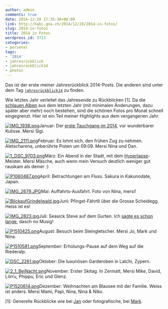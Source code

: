```yaml
---
author: admin
comments: true
date: 2014-12-28 17:35:30+00:00
link: http://habi.gna.ch/2014/12/28/2014-in-fotos/
slug: 2014-in-fotos
title: 2014 in Fotos
wordpress_id: 3713
categories:
- personal
tags:
- '2014'
- jahresrückblick
- jahresrückblick14
- photos
---
```


Das ist der erste meiner Jahresrückblick 2014-Posts.
Die anderen sind unter dem Tag [`jahresrückblick14`](http://habi.gna.ch/tag/jahresruckblick14) zu finden.

Wie letztes Jahr verleitet das Jahresende zu Rückblicken [1]. Da die [schlauen Alben](http://cl.ly/Z7En) aus dem letzten Jahr (mit minimalen Änderungen, dazu später aber mehr) noch bestehen, sind die schönen Fotos pro Monat schnell eingegrenzt. Hier ist ein Teil meiner Highlights aus dem vergangenen Jahr.

[![IMG_1938.png](http://habi.gna.ch/wp-content/uploads/2014/12/IMG_19382-1024x1024.png)](http://habi.gna.ch/wp-content/uploads/2014/12/IMG_19382.png)Januar: Der [erste Tauchgang im 2014](http://divelog.davidhaberthuer.ch/2014.01.11.chachelimärit.pdf), vor wunderbarer Kulisse. Mersi Sigi.

[![IMG_2111.png](http://habi.gna.ch/wp-content/uploads/2014/12/IMG_21112-1024x681.png)](http://habi.gna.ch/wp-content/uploads/2014/12/IMG_21112.png)Februar: Es lohnt sich, den frühen Zug zu nehmen. Aletscharena, unberührte Pisten um 09:09. Mersi Nina und Dan.

[![1_DSC_9703.png](http://habi.gna.ch/wp-content/uploads/2014/12/1_DSC_97032-1024x678.png)](http://habi.gna.ch/wp-content/uploads/2014/12/1_DSC_97032.png)März: Ein Abend in der Stadt, mit dem [Hyperlapse](https://vimeo.com/92014511)-Meister. Mersi Mäsche, auch wenn mein Versuch deutlich weniger gut rauskam als deiner :)

[![P1060487.png](http://habi.gna.ch/wp-content/uploads/2014/12/P10604872-768x1024.png)](http://habi.gna.ch/wp-content/uploads/2014/12/P10604872.png)April: Betrachtungen am Fluss. Sakura in Kakunodate, Japan.

[![IMG_2679.JPG](http://habi.gna.ch/wp-content/uploads/2014/12/IMG_26792.jpg)](http://habi.gna.ch/wp-content/uploads/2014/12/IMG_26792.jpg)Mai: Auffahrts-Ausfahrt. Foto von Nina, mersi!

[![BlickaufGrindelwald.jpg](http://habi.gna.ch/wp-content/uploads/2014/12/BlickaufGrindelwald2-1024x438.jpg)](http://habi.gna.ch/wp-content/uploads/2014/12/BlickaufGrindelwald2.jpg)Juni: Pfingst-Fährtli über die Grosse Scheidegg. Heiss ist es!

[![IMG_2823.jpg](http://habi.gna.ch/wp-content/uploads/2014/12/IMG_28231.jpg)](http://habi.gna.ch/wp-content/uploads/2014/12/IMG_28231.jpg)Juli: Seasick Steve auf dem Gurten. Ich [sagte es schon lange](http://www.last.fm/user/habi/library/music/Seasick+Steve), dasch no Musig!

[![P1510425.png](http://habi.gna.ch/wp-content/uploads/2014/12/P15104251-684x1024.png)](http://habi.gna.ch/wp-content/uploads/2014/12/P15104251.png)August: Besuch beim Steingletscher. Mersi Jo, Mark und Nina.

[![P1510581.png](http://habi.gna.ch/wp-content/uploads/2014/12/P15105811-684x1024.png)](http://habi.gna.ch/wp-content/uploads/2014/12/P15105811.png)September: Erholungs-Pause auf dem Weg auf die Riederalp.

[![DSC_2261.jpg](http://habi.gna.ch/wp-content/uploads/2014/12/DSC_22611-1024x558.jpg)](http://habi.gna.ch/wp-content/uploads/2014/12/DSC_22611.jpg)Oktober: Die luxuriösen Garderoben in Latchi, Zypern.

[![2_1_BeiNacht.png](http://habi.gna.ch/wp-content/uploads/2014/12/2_1_BeiNacht1-1024x590.png)](http://habi.gna.ch/wp-content/uploads/2014/12/2_1_BeiNacht1.png)November: Erster Skitag. In Zermatt, Mersi Mike, David, Lörru, Phippu, Eric und Glenz.

[![P1520614.png](http://habi.gna.ch/wp-content/uploads/2014/12/P15206141-1024x683.png)](http://habi.gna.ch/wp-content/uploads/2014/12/P15206141.png)Dezember: Weihnachten am Blausee mit der Familie. Weiss ist anders. Mersi Mami, Papi, Nina, Nina & Niko.

[1]: Generelle Rückblicke wie bei [Jan](http://pieceoplastic.com/index.php/6724/best-of-2014-the-jump-page) oder fotografische, bei [Mark](http://permanenttourist.ch/2014/12/review-of-2014).
